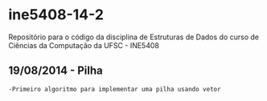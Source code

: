 ine5408-14-2
============

Repositório para o código da disciplina de Estruturas de Dados do curso de Ciências da Computação da UFSC - INE5408


19/08/2014 - Pilha
---------------------------------------------------------------------------------------------
    
    -Primeiro algoritmo para implementar uma pilha usando vetor
